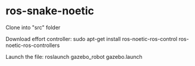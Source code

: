 # ros-snake-noetic
Clone into "src" folder

Download effort controller:
sudo apt-get install ros-noetic-ros-control ros-noetic-ros-controllers

Launch the file:
roslaunch gazebo_robot gazebo.launch
